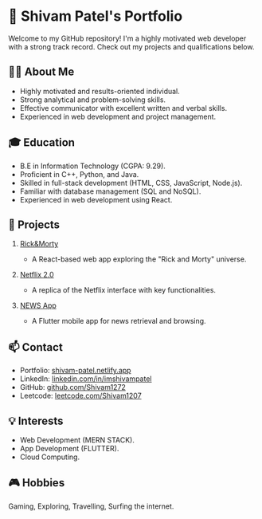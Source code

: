 # 💼 Shivam Patel's Portfolio

Welcome to my GitHub repository! I'm a highly motivated web developer with a strong track record. Check out my projects and qualifications below.

## 👨‍💻 About Me

- Highly motivated and results-oriented individual.
- Strong analytical and problem-solving skills.
- Effective communicator with excellent written and verbal skills.
- Experienced in web development and project management.

## 🎓 Education

- B.E in Information Technology (CGPA: 9.29).
- Proficient in C++, Python, and Java.
- Skilled in full-stack development (HTML, CSS, JavaScript, Node.js).
- Familiar with database management (SQL and NoSQL).
- Experienced in web development using React.

## 🚀 Projects

1. [Rick&Morty](https://shivampatel-rickandmorty.netlify.app/)
   - A React-based web app exploring the "Rick and Morty" universe.

2. [Netflix 2.0](https://shivam-netflixclone.netlify.app/)
   - A replica of the Netflix interface with key functionalities.

3. [NEWS App](https://github.com/Shivam1272/Flutter_News)
   - A Flutter mobile app for news retrieval and browsing.

## 📫 Contact

- Portfolio: [shivam-patel.netlify.app](https://shivam-patel.netlify.app/)
- LinkedIn: [linkedin.com/in/imshivampatel](https://www.linkedin.com/in/imshivampatel/)
- GitHub: [github.com/Shivam1272](https://github.com/Shivam1272)
- Leetcode: [leetcode.com/Shivam1207](https://leetcode.com/Shivam1207)

## 💡 Interests

- Web Development (MERN STACK).
- App Development (FLUTTER).
- Cloud Computing.

## 🎮 Hobbies

Gaming, Exploring, Travelling, Surfing the internet.
